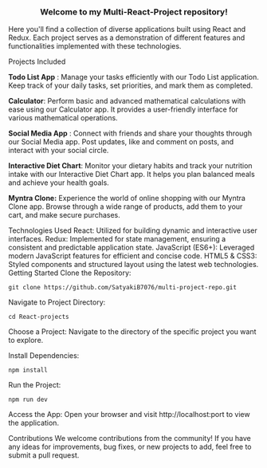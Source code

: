 <h3 align="center">Welcome to my Multi-React-Project repository!</h3>


Here you'll find a collection of diverse applications built using React and Redux. Each project serves as a demonstration of different features and functionalities implemented with these technologies.

Projects Included

**Todo List App**  : Manage your tasks efficiently with our Todo List application. Keep track of your daily tasks, set priorities, and mark them as completed.

**Calculator**: Perform basic and advanced mathematical calculations with ease using our Calculator app. It provides a user-friendly interface for various mathematical operations.

**Social Media App**  : Connect with friends and share your thoughts through our Social Media app. Post updates, like and comment on posts, and interact with your social circle.

**Interactive Diet Chart**:   Monitor your dietary habits and track your nutrition intake with our Interactive Diet Chart app. It helps you plan balanced meals and achieve your health goals.

**Myntra Clone:**    Experience the world of online shopping with our Myntra Clone app. Browse through a wide range of products, add them to your cart, and make secure purchases.

Technologies Used
React: Utilized for building dynamic and interactive user interfaces.
Redux: Implemented for state management, ensuring a consistent and predictable application state.
JavaScript (ES6+): Leveraged modern JavaScript features for efficient and concise code.
HTML5 & CSS3: Styled components and structured layout using the latest web technologies.
Getting Started
Clone the Repository:

    git clone https://github.com/SatyakiB7076/multi-project-repo.git

Navigate to Project Directory:

    cd React-projects

Choose a Project: Navigate to the directory of the specific project you want to explore.

Install Dependencies:

    npm install

Run the Project:

    npm run dev


Access the App: Open your browser and visit http://localhost:port to view the application.

Contributions
We welcome contributions from the community! If you have any ideas for improvements, bug fixes, or new projects to add, feel free to submit a pull request.

